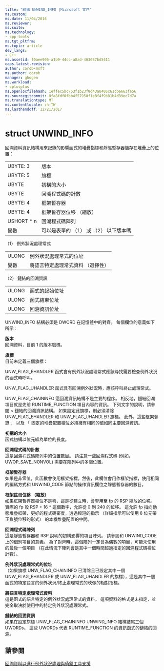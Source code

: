 ```yaml
---
title: "結構 UNWIND_INFO |Microsoft 文件"
ms.custom: 
ms.date: 11/04/2016
ms.reviewer: 
ms.suite: 
ms.technology:
- cpp-tools
ms.tgt_pltfrm: 
ms.topic: article
dev_langs:
- C++
ms.assetid: f0aee906-a1b9-44cc-a8ad-463637bd5411
caps.latest.revision: 
author: corob-msft
ms.author: corob
manager: ghogen
ms.workload:
- cplusplus
ms.openlocfilehash: 1effec5bc753f1b23f8d43a8406c61cb6663fa56
ms.sourcegitcommit: 8fa8fdf0fbb4f57950f1e8f4f9b81b4d39ec7d7a
ms.translationtype: MT
ms.contentlocale: zh-TW
ms.lasthandoff: 12/21/2017
---
```

# <a name="struct-unwindinfo"></a>struct UNWIND_INFO
回溯資料資訊結構用來記錄的影響函式的堆疊指標和靜態暫存器儲存在堆疊上的位置：  
  
|||  
|-|-|  
|UBYTE: 3|版本|  
|UBYTE: 5|旗標|  
|UBYTE|初構的大小|  
|UBYTE|回溯程式碼的計數|  
|UBYTE: 4|框架暫存器|  
|UBYTE: 4|框架暫存器位移 （縮放）|  
|USHORT * n|回溯程式碼陣列|  
|變數|可以是表單的 （1） 或 （2） 以下版本嗎|  
  
 （1） 例外狀況處理常式  
  
|||  
|-|-|  
|ULONG|例外狀況處理常式的位址|  
|變數|將語言特定處理常式資料 （選擇性）|  
  
 （2） 鏈結的回溯資訊  
  
|||  
|-|-|  
|ULONG|函式的起始位址|  
|ULONG|函式結束位址|  
|ULONG|回溯資訊位址|  
  
 UNWIND_INFO 結構必須是 DWORD 在記憶體中的對齊。 每個欄位的意義如下所示：  
  
 **版本**  
 回溯資料，目前 1 的版本號碼。  
  
 **旗標**  
 目前未定義三個旗標：  
  
 UNW_FLAG_EHANDLER 函式會有例外狀況處理常式應該尋找需要檢查例外狀況的函式時呼叫。  
  
 UNW_FLAG_UHANDLER 函式具有回溯例外狀況時，應該呼叫終止處理常式。  
  
 UNW_FLAG_CHAININFO 這回溯資訊結構不是主要的程序。 相反地，鏈結回溯項目就是先前 RUNTIME_FUNCTION 項目內容的資訊。 下列文字的說明，請參閱 < 鏈結的回溯資訊結構。 如果設定此旗標，則必須清除 UNW_FLAG_EHANDLER 和 UNW_FLAG_UHANDLER 旗標。 此外，這些框架登錄 」 以及 「 固定的堆疊配置欄位必須擁有相同的值如同主要回溯資訊。  
  
 **初構的大小**  
 函式初構以位元組為單位的長度。  
  
 **回溯程式碼的計數**  
 這是回溯程式碼陣列中的位置數目。 請注意一些回溯程式碼 (例如，UWOP_SAVE_NONVOL) 需要在陣列中的多個位置。  
  
 **框架暫存器**  
 如果是非零值，此函數會使用框架指標，然後，此欄位會用作框架指標，使用相同的編碼方式和 UNWIND_CODE 節點的操作資訊欄位之靜態暫存器的數目。  
  
 **框架註冊位移 （縮放）**  
 如果框架暫存器欄位不是零，這是從建立時，會套用至 fp 的 RSP 縮放的位移。 實際的 fp 設 RSP + 16 * 這個數字，允許從 0 到 240 的位移。 這允許 fp 指向動態堆疊框架，更好的程式碼密度，透過較短的指示 （詳細指示可以使用 8 位元帶正負號位移的形式） 的本機堆疊配置的中間。  
  
 **回溯程式碼陣列**  
 這是靜態暫存器和 RSP 說明的初構影響的項目陣列。 請參閱和 UNWIND_CODE 上的個別項目的意義。 為了對齊時，這個陣列一定會為偶數的項目，可能未使用的最後一個項目 （在此情況下陣列會是其中一個時間超過指定的回溯程式碼欄位計數）。  
  
 **例外狀況處理常式的位址**  
 （如果旗標 UNW_FLAG_CHAININFO 已清除且已設定其中一個 UNW_FLAG_EHANDLER 或 UNW_FLAG_UHANDLER 的旗標），這是其中一個函式的特定語言的例外狀況/終止處理常式的映像的相對指標。  
  
 **將語言特定處理常式資料**  
 這是函式的語言特定的例外狀況處理常式的資料。 這項資料的格式是未指定，並完全取決於使用中的特定例外狀況處理常式。  
  
 **鏈結的回溯資訊**  
 如果在設定旗標 UNW_FLAG_CHAININFO UNWIND_INFO 結構結尾三個 UWORDs。  這些 UWORDs 代表 RUNTIME_FUNCTION 的資訊函式的鏈結的回溯。  
  
## <a name="see-also"></a>請參閱  
 [回溯資料以進行例外狀況處理與偵錯工具支援](../build/unwind-data-for-exception-handling-debugger-support.md)
